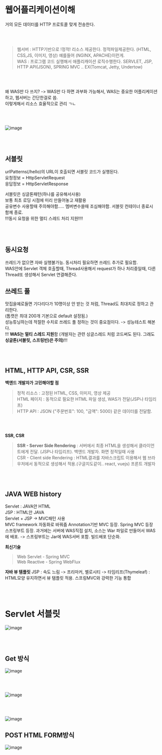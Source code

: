  # 웹어플리케이션이해
거의 모든 데이터를 HTTP 프로토콜 맞게 전송한다.  

<br></br>

> 웹서버 : HTTP기반으로 !정적! 리소스 제공한다. 정적파일제공한다. (HTML, CSS,JS, 이미지, 영상) 예를들어 (NGINX, APACHE)이런게.  
> WAS : 프로그램 코드 실행해서 애플리캐이션 로직수행한다. SERVLET, JSP, HTTP API(JSON),  SPRING MVC .. EX(Tomcat, Jetty, Undertow)

<br></br>

왜 WAS만 다 쓰지? -> WAS만 다 하면 과부화 가능해서, WAS는 중요한 어플리케이션하고, 웹서버는 간단한걸로 씀.  
이렇게해서 리소스 효율적으로 관리 ㄱㄴ  

<br></br>

![image](https://user-images.githubusercontent.com/84604563/163738464-485b1919-73ee-4bd3-b8c6-c89d605eede1.png)

<br></br>

## 서블릿
urlPatterns(/hello)의 URL이 호출되면 서블릿 코드가 실행된다.    
요청정보 = HttpServletRequest  
응답정보 = HttpServletResponse   

서블릿은 싱글톤패턴(하나를 공유해서사용)    
보통 최초 로딩 시점에 미리 만들어놓고 재활용   
공유변수 사용할때 주의해야함..... 멤버변수쓸때 조심해야함. 서블릿 컨테이너 종료시 함께 종료.   
!!!동시 요청을 위한 멀티 스레드 처리 지원!!!!   

<br></br>

## 동시요청
쓰레드가 없으면 자바 실행불가능. 동시처리 필요하면 쓰레드 추가로 필요함.  
WAS안에 Servlet 객체 호출할때, Thread사용해서 request가 하나 처리중일때, 다른 Thread또 생성해서 Servlet 연결해준다. 

## 쓰레드 풀
맛집을예로들면 기다리다가 10명이상 안 받는 것 처럼, Thread도 최대치로 정하고 관리한다.   
(톰캣은 최대 200개 기본으로 default 설정됨.)    
성능튜닝하는데 적절한 수치로 쓰레드 풀 정하는 것이 중요점이다. -> 성능테스트 해본다.    
!!! **WAS는 멀티 스레드 지원**함 (개발자는 관련 싱글스레드 처럼 코드써도 된다. 그래도 **싱글톤(서블릿, 스프링빈)은 주의)**!!!

<br></br>

## HTML, HTTP API, CSR, SSR

**백앤드 개발자가 고민해야할 점**
> 정적 리소스 : 고정된 HTML, CSS, 이미지, 영상 제공  
> HTML 페이지 : 동적으로 필요한 HTML 파일 생성, WAS가 전달(JSP나 타임리프)  
> HTTP API : JSON {"주문번호": 100, "금액": 5000} 같은 데이터를 전달함.  
 
 <br></br>
 
 **SSR, CSR**
 > **SSR - Server Side Rendering** : 서버에서 최종 HTML을 생성해서 클라이언트에게 전달. (JSP나 타임리프). 백앤드 개발자. 화면 정적일때 사용     
 > CSR - Client side Rendering : HTML결과를 자바스크립트 이용해서 웹 브라우저에서 동적으로 생성해서 적용.(구글지도같이.. react, vuejs) 프론트 개발자       
 
 <br></br>
 
## JAVA WEB history
Servlet : JAVA안 HTML      
JSP : HTML안 JAVA   
Servlet + JSP -> MVC패턴 사용  
MVC framework 자동화로 바꿔줌
Annotation기반 MVC 등장. Spring MVC 등장   
스프링부트 등장. 과거에는 서버에 WAS직접 설치, 소스는 War 파일로 만들어서 WAS에 배포. -> 스프링부트는 Jar에 WAS서버 포함. 빌드배포 단순화.  

**최신기술**
> Web Servlet - Spring MVC  
> Web Reactive - Spring WebFlux  

**자바 뷰 템플릿**
JSP : 속도 느림 -> 프리마커, 벨로시티 -> 타임리프(Thymeleaf) : HTML모양 유지하면서 뷰 탬플릿 적용. 스프링MVC와 강력한 기능 통합

<br></br>

# Servlet 서블릿

![image](https://user-images.githubusercontent.com/84604563/163758660-30c7d070-bc19-4fea-bb2f-5e9e33f8c532.png)

<br></br>

## Get 방식
![image](https://user-images.githubusercontent.com/84604563/163758927-8e201309-e505-47af-bd9a-260ed415a338.png)

<br></br>

![image](https://user-images.githubusercontent.com/84604563/163759021-aedd5292-1bf6-4383-a87c-031d069a4e47.png)


<br></br>

![image](https://user-images.githubusercontent.com/84604563/163759490-fa0c21d7-7fcb-4956-a79e-957c01b9aaeb.png)

## POST HTML FORM방식  
![image](https://user-images.githubusercontent.com/84604563/163777508-ec22acfb-5715-4833-ab2f-5588d59cd45e.png)

<br></br>
